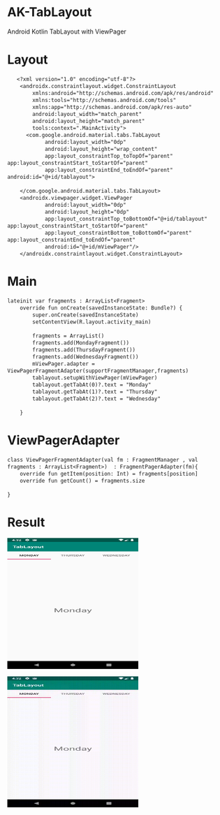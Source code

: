 # AK-TabLayout
Android Kotlin TabLayout with ViewPager


# Layout 
```
   <?xml version="1.0" encoding="utf-8"?>
    <androidx.constraintlayout.widget.ConstraintLayout
        xmlns:android="http://schemas.android.com/apk/res/android"
        xmlns:tools="http://schemas.android.com/tools"
        xmlns:app="http://schemas.android.com/apk/res-auto"
        android:layout_width="match_parent"
        android:layout_height="match_parent"
        tools:context=".MainActivity">
      <com.google.android.material.tabs.TabLayout
            android:layout_width="0dp"
            android:layout_height="wrap_content"
            app:layout_constraintTop_toTopOf="parent" app:layout_constraintStart_toStartOf="parent"
            app:layout_constraintEnd_toEndOf="parent" android:id="@+id/tablayout">

    </com.google.android.material.tabs.TabLayout>
    <androidx.viewpager.widget.ViewPager
            android:layout_width="0dp"
            android:layout_height="0dp"
            app:layout_constraintTop_toBottomOf="@+id/tablayout" app:layout_constraintStart_toStartOf="parent"
            app:layout_constraintBottom_toBottomOf="parent" app:layout_constraintEnd_toEndOf="parent"
            android:id="@+id/mViewPager"/>
    </androidx.constraintlayout.widget.ConstraintLayout>

```
# Main

```
lateinit var fragments : ArrayList<Fragment>
    override fun onCreate(savedInstanceState: Bundle?) {
        super.onCreate(savedInstanceState)
        setContentView(R.layout.activity_main)
        
        fragments = ArrayList()
        fragments.add(MondayFragment())
        fragments.add(ThursdayFragment())
        fragments.add(WednesdayFragment())
        mViewPager.adapter = ViewPagerFragmentAdapter(supportFragmentManager,fragments)
        tablayout.setupWithViewPager(mViewPager)
        tablayout.getTabAt(0)?.text = "Monday"
        tablayout.getTabAt(1)?.text = "Thursday"
        tablayout.getTabAt(2)?.text = "Wednesday"

    }

```

# ViewPagerAdapter

```
class ViewPagerFragmentAdapter(val fm : FragmentManager , val fragments : ArrayList<Fragment>)  : FragmentPagerAdapter(fm){
    override fun getItem(position: Int) = fragments[position]
    override fun getCount() = fragments.size

}

```


# Result

<img  src="https://github.com/lihancode/AK-TabLayout/blob/master/Screenshot_1562743949.png"  height =300 width=300 ></img>
  
  
<img  src="https://github.com/lihancode/AK-TabLayout/blob/master/tablayout.gif"  height =300 width=300 ></img>









